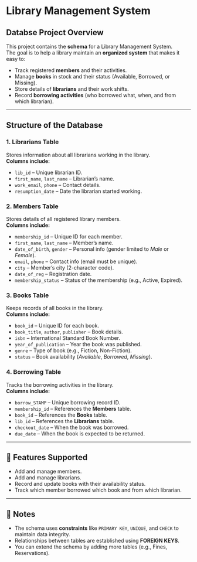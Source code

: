 # Library Management System

## Databse Project Overview
This project contains the **schema** for a Library Management System.  
The goal is to help a library maintain an **organized system** that makes it easy to:
- Track registered **members** and their activities.
- Manage **books** in stock and their status (Available, Borrowed, or Missing).
- Store details of **librarians** and their work shifts.
- Record **borrowing activities** (who borrowed what, when, and from which librarian).

---

## Structure of the Database
### 1. **Librarians Table**
Stores information about all librarians working in the library.  
**Columns include:**
- `lib_id` – Unique librarian ID.  
- `first_name`, `last_name` – Librarian’s name.  
- `work_email`, `phone` – Contact details.  
- `resumption_date` – Date the librarian started working.

### 2. **Members Table**
Stores details of all registered library members.  
**Columns include:**
- `membership_id` – Unique ID for each member.  
- `first_name`, `last_name` – Member’s name.  
- `date_of_birth`, `gender` – Personal info (gender limited to *Male* or *Female*).  
- `email`, `phone` – Contact info (email must be unique).  
- `city` – Member’s city (2-character code).  
- `date_of_reg` – Registration date.  
- `membership_status` – Status of the membership (e.g., Active, Expired).

### 3. **Books Table**
Keeps records of all books in the library.  
**Columns include:**
- `book_id` – Unique ID for each book.  
- `book_title`, `author`, `publisher` – Book details.  
- `isbn` – International Standard Book Number.  
- `year_of_publication` – Year the book was published.  
- `genre` – Type of book (e.g., Fiction, Non-Fiction).  
- `status` – Book availability (*Available*, *Borrowed*, *Missing*).

### 4. **Borrowing Table**
Tracks the borrowing activities in the library.  
**Columns include:**
- `borrow_STAMP` – Unique borrowing record ID.  
- `membership_id` – References the **Members** table.  
- `book_id` – References the **Books** table.  
- `lib_id` – References the **Librarians** table.  
- `checkout_date` – When the book was borrowed.  
- `due_date` – When the book is expected to be returned.

---

## 🚀 Features Supported
- Add and manage members.  
- Add and manage librarians.  
- Record and update books with their availability status.  
- Track which member borrowed which book and from which librarian.  

---

## 📌 Notes
- The schema uses **constraints** like `PRIMARY KEY`, `UNIQUE`, and `CHECK` to maintain data integrity.  
- Relationships between tables are established using **FOREIGN KEYS**.  
- You can extend the schema by adding more tables (e.g., Fines, Reservations).  

